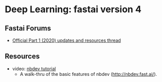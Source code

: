 # Deep Learning:  fastai version 4

## Fastai Forums
- [Official Part 1 (2020) updates and resources thread ](https://forums.fast.ai/t/official-part-1-2020-updates-and-resources-thread/63376)


## Resources
- video: [nbdev tutorial](https://youtu.be/Hrs7iEYmRmg)
  - A walk-thru of the basic features of nbdev (http://nbdev.fast.ai/).
